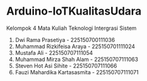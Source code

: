 # Arduino-IoTKualitasUdara
Kelompok 4 Mata Kuliah Teknologi Intergrasi Sistem
1. Dwi Rama Prasetiya - 225150700111036
2. Muhammad Rizkifeisa Araya - 225150701111024
3. Mustafa Ali - 225150707111054
4. Muhammad Mirza Shah Alam - 225150707111063
5. Steven Hot Asi Sihite - 225150707111066
6. Fauzi Mahardika Kartasasmita - 225150707111071 
